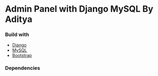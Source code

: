 # Admin Panel with Django MySQL By Aditya

### Build with
- [Django](https://docs.djangoproject.com/en/4.0/)
- [MySQL](https://www.mysql.com/)
- [Bootstrap](https://getbootstrap.com/)


### Dependencies
